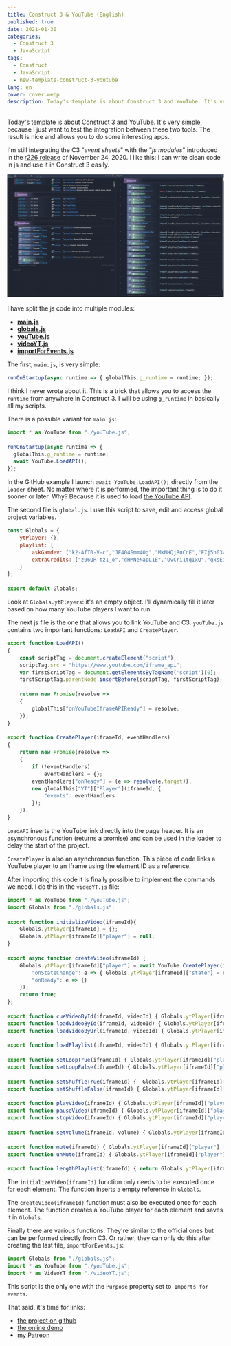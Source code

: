 ```yaml
---
title: Construct 3 & YouTube (English)
published: true
date: 2021-01-30
categories:
  - Construct 3
  - JavaScript
tags:
  - Construct
  - JavaScript
  - new-template-construct-3-youtube
lang: en
cover: cover.webp
description: Today's template is about Construct 3 and YouTube. It's very simple, because I just want to test the integration between these two tools. The result is nice and allows you to do some interesting apps.
---
```


Today's template is about Construct 3 and YouTube. It's very simple, because I just want to test the integration between these two tools. The result is nice and allows you to do some interesting apps.

I'm still integrating the C3 "_event sheets_" with the "_js modules_" introduced in the [r226 release](https://www.construct.net/en/make-games/releases/beta/r226) of November 24, 2020. I like this: I can write clean code in js and use it in Construct 3 easily.

![Immagine](./event-sheets.webp)

I have split the js code into multiple modules:
- [**main.js**](https://github.com/el3um4s/construct-demo/blob/master/javascript/007-youtube/source/files/scripts/main.js)
- [**globals.js**](https://github.com/el3um4s/construct-demo/blob/master/javascript/007-youtube/source/files/scripts/globals.js)
- [**youTube.js**](https://github.com/el3um4s/construct-demo/blob/master/javascript/007-youtube/source/files/scripts/youtube.js)
- [**videoYT.js**](https://github.com/el3um4s/construct-demo/blob/master/javascript/007-youtube/source/files/scripts/videoyt.js)
- [**importForEvents.js**](https://github.com/el3um4s/construct-demo/blob/master/javascript/007-youtube/source/files/scripts/importforevents.js)

The first, `main.js`, is very simple:

```js
runOnStartup(async runtime => {	globalThis.g_runtime = runtime; });
```

I think I never wrote about it. This is a trick that allows you to access the `runtime` from anywhere in Construct 3. I will be using `g_runtime` in basically all my scripts.

There is a possible variant for `main.js`:

```js
import * as YouTube from "./youTube.js";

runOnStartup(async runtime => {
  globalThis.g_runtime = runtime;
  await YouTube.LoadAPI();
});
```

In the GitHub example I launch `await YouTube.LoadAPI();` directly from the `Loader` sheet. No matter where it is performed, the important thing is to do it sooner or later. Why? Because it is used to load [the YouTube API](https://developers.google.com/youtube/iframe_api_reference).

The second file is `global.js`. I use this script to save, edit and access global project variables.

```js
const Globals = {
	ytPlayer: {},
	playlist: {
		askGamdev: ["k2-AfT0-V-c","JF404Smm4Og","MkNHQjBuCcE","F7j5h03W3CA","kFqpgqn1dEk","0V2d2S9j5Og","rzwJZC3cGlw", "oTm5cxZEdmU", "xkH5NemDPSY", "CxI-ptHu3rQ", "wxM7hsydzdQ", "onvs1ib98R"],
		extraCredits: ["z06QR-tz1_o","dHMNeNapL1E","UvCri1tqIxQ","qxsEimJ_3bM","2xfxx27HbM4","rDjrOaoHz9s"]
	}
};

export default Globals;
```

Look at `Globals.ytPlayers`: it's an empty object. I'll dynamically fill it later based on how many YouTube players I want to run.

The next js file is the one that allows you to link YouTube and C3. `youTube.js` contains two important functions: `LoadAPI` and `CreatePlayer`.

```js
export function LoadAPI()
{
	const scriptTag = document.createElement("script");
	scriptTag.src = "https://www.youtube.com/iframe_api";
	var firstScriptTag = document.getElementsByTagName('script')[0];
	firstScriptTag.parentNode.insertBefore(scriptTag, firstScriptTag);

	return new Promise(resolve =>
	{
		globalThis["onYouTubeIframeAPIReady"] = resolve;
	});
}

export function CreatePlayer(iframeId, eventHandlers)
{
	return new Promise(resolve =>
	{
		if (!eventHandlers)
			eventHandlers = {};		
		eventHandlers["onReady"] = (e => resolve(e.target));
		new globalThis["YT"]["Player"](iframeId, {
			"events": eventHandlers
		});
	});
}
```


`LoadAPI` inserts the YouTube link directly into the page header. It is an asynchronous function (returns a promise) and can be used in the loader to delay the start of the project.

`CreatePlayer` is also an asynchronous function. This piece of code links a YouTube player to an Iframe using the element ID as a reference.

After importing this code it is finally possible to implement the commands we need. I do this in the `videoYT.js` file:

```js
import * as YouTube from "./youTube.js";
import Globals from "./globals.js";

export function initializeVideo(iframeId){
	Globals.ytPlayer[iframeId] = {};
	Globals.ytPlayer[iframeId]["player"] = null;
}

export async function createVideo(iframeId) {
	Globals.ytPlayer[iframeId]["player"] = await YouTube.CreatePlayer(iframeId, {
		"onStateChange": e => { Globals.ytPlayer[iframeId]["state"] = e.data; },
		"onReady": e => {}
	});
	return true;
};

export function cueVideoById(iframeId, videoId) { Globals.ytPlayer[iframeId]["player"].cueVideoById(videoId); }
export function loadVideoById(iframeId, videoId) { Globals.ytPlayer[iframeId]["player"].loadVideoById(videoId); }
export function loadVideoByUrl(iframeId, videoId) {	Globals.ytPlayer[iframeId]["player"].loadVideoByUrl(videoId); }

export function loadPlaylist(iframeId, videoId) { Globals.ytPlayer[iframeId]["player"].loadPlaylist(Globals.playlist[videoId]); }

export function setLoopTrue(iframeId) {	Globals.ytPlayer[iframeId]["player"].setLoop(true); }
export function setLoopFalse(iframeId) { Globals.ytPlayer[iframeId]["player"].setLoop(false); }

export function setShuffleTrue(iframeId) {	Globals.ytPlayer[iframeId]["player"].setShuffle(true); }
export function setShuffleFalse(iframeId) { Globals.ytPlayer[iframeId]["player"].setShuffle(false); }

export function playVideo(iframeId) { Globals.ytPlayer[iframeId]["player"].playVideo(); }
export function pauseVideo(iframeId) { Globals.ytPlayer[iframeId]["player"].pauseVideo(); }
export function stopVideo(iframeId) { Globals.ytPlayer[iframeId]["player"].stopVideo(); }

export function setVolume(iframeId, volume) { Globals.ytPlayer[iframeId]["player"].setVolume(volume); }

export function mute(iframeId) { Globals.ytPlayer[iframeId]["player"].mute(); }
export function unMute(iframeId) { Globals.ytPlayer[iframeId]["player"].unMute(); }

export function lengthPlaylist(iframeId) { return Globals.ytPlayer[iframeId]["player"].getPlaylist().length; }
```

The `initializeVideo(iframeId)` function only needs to be executed once for each element. The function inserts a empty reference in `Globals`.

The `createVideo(iframeId)` function must also be executed once for each element. The function creates a YouTube player for each element and saves it in `Globals`.

Finally there are various functions. They're similar to the official ones but can be performed directly from C3. Or rather, they can only do this after creating the last file, `importForEvents.js`:

```js
import Globals from "./globals.js";
import * as YouTube from "./youTube.js";
import * as VideoYT from "./videoYT.js";
```

This script is the only one with the `Purpose` property set to` Imports for events`.

That said, it's time for links:

- [the project on github](https://github.com/el3um4s/construct-demo)
- [the online demo](https://c3demo.stranianelli.com/javascript/007-youtube/demo/)
- [my Patreon](https://www.patreon.com/el3um4s)